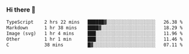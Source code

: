### Hi there 👋

<!--
**WShiBin/WShiBin** is a ✨ _special_ ✨ repository because its `README.md` (this file) appears on your GitHub profile.

Here are some ideas to get you started:

- 🔭 I’m currently working on ...
- 🌱 I’m currently learning ...
- 👯 I’m looking to collaborate on ...
- 🤔 I’m looking for help with ...
- 💬 Ask me about ...
- 📫 How to reach me: ...
- 😄 Pronouns: ...
- ⚡ Fun fact: ...
-->

<!--START_SECTION:waka-->

```txt
TypeScript    2 hrs 22 mins   ██████▓░░░░░░░░░░░░░░░░░░   26.38 %
Markdown      1 hr 38 mins    ████▓░░░░░░░░░░░░░░░░░░░░   18.29 %
Image (svg)   1 hr 4 mins     ███░░░░░░░░░░░░░░░░░░░░░░   11.96 %
Other         1 hr 1 min      ███░░░░░░░░░░░░░░░░░░░░░░   11.46 %
C             38 mins         █▓░░░░░░░░░░░░░░░░░░░░░░░   07.11 %
```

<!--END_SECTION:waka-->
